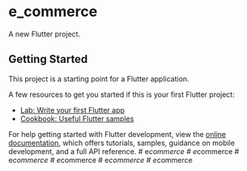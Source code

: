 # e_commerce

A new Flutter project.

## Getting Started

This project is a starting point for a Flutter application.

A few resources to get you started if this is your first Flutter project:

- [Lab: Write your first Flutter app](https://docs.flutter.dev/get-started/codelab)
- [Cookbook: Useful Flutter samples](https://docs.flutter.dev/cookbook)

For help getting started with Flutter development, view the
[online documentation](https://docs.flutter.dev/), which offers tutorials,
samples, guidance on mobile development, and a full API reference.
#   e _ c o m m e r c e  
 #   e _ c o m m e r c e  
 #   e _ c o m m e r c e  
 #   e _ c o m m e r c e  
 #   e _ c o m m e r c e  
 #   e _ c o m m e r c e  
 